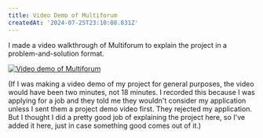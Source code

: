```yaml
---
title: Video Demo of Multiforum
createdAt: '2024-07-25T23:10:08.831Z'
---
```


I made a video walkthrough of Multiforum to explain the project in a problem-and-solution format.

[![Video demo of Multiforum](/posts/video/video-demo-thumbnail.png)](https://www.loom.com/share/c94dcfcad181448abf6501584e01f9d2?sid=5d53630c-813f-4cfe-bb22-1d7289effc2e)

(If I was making a video demo of my project for general purposes, the video would have been two minutes, not 18 minutes. I recorded this because I was applying for a job and they told me they wouldn't consider my application unless I sent them a project demo video first. They rejected my application. But I thought I did a pretty good job of explaining the project here, so I've added it here, just in case something good comes out of it.)